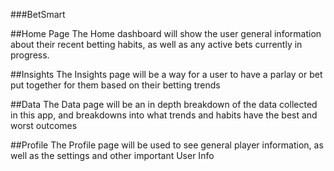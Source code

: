 ###BetSmart

##Home Page
The Home dashboard will show the user general information about their recent betting habits, as well as any active bets currently in progress.

##Insights
The Insights page will be a way for a user to have a parlay or bet put together for them based on their betting trends

##Data
The Data page will be an in depth breakdown of the data collected in this app, and breakdowns into what trends and habits have the best and worst outcomes

##Profile
The Profile page will be used to see general player information, as well as the settings and other important User Info
